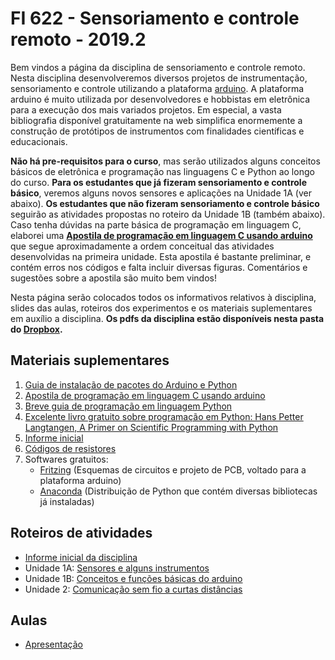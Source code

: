 # FI 622 - Sensoriamento e controle remoto - 2019.2

Bem vindos a página da disciplina de sensoriamento e controle remoto. Nesta disciplina desenvolveremos diversos projetos de instrumentação, sensoriamento e controle utilizando a plataforma [arduino](http://www.arduino.cc). A plataforma arduino é muito utilizada por desenvolvedores e hobbistas em eletrônica para a execução dos mais variados projetos. Em especial, a vasta bibliografia disponível gratuitamente na web simplifica enormemente a construção de protótipos de instrumentos com finalidades científicas e educacionais.

**Não há pre-requisitos para o curso**, mas serão utilizados alguns conceitos básicos de eletrônica e programação nas linguagens C e Python ao longo do curso. **Para os estudantes que já fizeram sensoriamento e controle básico**, veremos alguns novos sensores e aplicações na Unidade 1A (ver abaixo). **Os estudantes que não fizeram sensoriamento e controle básico** seguirão as atividades propostas no roteiro da Unidade 1B (também abaixo). Caso tenha dúvidas na parte básica de programação em linguagem C, elaborei uma [**Apostila de programação em linguagem C usando arduino**](https://www.dropbox.com/s/2mqbzzuk4vatjsf/01-Arduino_introduction.pdf?dl=0) que segue aproximadamente a ordem conceitual das atividades desenvolvidas na primeira unidade. Esta apostila é bastante preliminar, e contém erros nos códigos e falta incluir diversas figuras. Comentários e sugestões sobre a apostila são muito bem vindos!

Nesta página serão colocados todos os informativos relativos à disciplina, slides das aulas, roteiros dos experimentos e os materiais suplementares em auxílio a disciplina. **Os pdfs da disciplina estão disponíveis nesta pasta do [Dropbox](https://www.dropbox.com/sh/i5fqznnio7yd6jh/AACasPuDpO3omFa0XTaiRWKLa?dl=0).**

## Materiais suplementares

1. [Guia de instalação de pacotes do Arduino e Python](/blog/instalando_arduino_e_python.html)
1. [Apostila de programação em linguagem C usando arduino](https://www.dropbox.com/s/2mqbzzuk4vatjsf/01-Arduino_introduction.pdf?dl=0)
2. [Breve guia de programação em linguagem Python](/blog/python_for_experimental_sciences_part_1.html)
3. [Excelente livro gratuito sobre programação em Python: Hans Petter Langtangen, A Primer on Scientific Programming with Python](https://hplgit.github.io/primer.html/doc/pub/half/book.pdf)
1. [Informe inicial](https://www.dropbox.com/s/02c2r6mqtbz1t3g/informe_inicial.pdf?dl=0)
2. [Códigos de resistores](https://www.dropbox.com/s/7tp49dwx68755qn/resistores.pdf?dl=0)
3. Softwares gratuitos:
    * [Fritzing](http://www.fritzing.org) (Esquemas de circuitos e projeto de PCB, voltado para a plataforma arduino)
    * [Anaconda](http://www.anaconda.com) (Distribuição de Python que contém diversas bibliotecas já instaladas)

## Roteiros de atividades

- [Informe inicial da disciplina](https://www.dropbox.com/s/02c2r6mqtbz1t3g/informe_inicial.pdf?dl=0)
- Unidade 1A: [Sensores e alguns instrumentos](https://www.dropbox.com/s/os9harp7s4wrqei/Unidade_1A.pdf?dl=0)
- Unidade 1B: [Conceitos e funções básicas do arduino](https://www.dropbox.com/s/c2oqbwql5ygpro6/Unidade_1B.pdf?dl=0)
- Unidade 2: [Comunicação sem fio a curtas distâncias](https://www.dropbox.com/s/8jqk752q26dwf24/Unidade_2.pdf?dl=0)

## Aulas

- [Apresentação](sensoriamento_remoto/aula_0.html)
